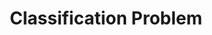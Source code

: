 ---
types: "word"

title: "Classification Problem"

categories: ['']

tags: ['Classification', 'Problem']

arabic: ['مشكلة التصنيف']

publishers: ['خوارزميات الذكاء الاصطناعي في تحليل النص العربي']

types: "word"

slug: ""
---
